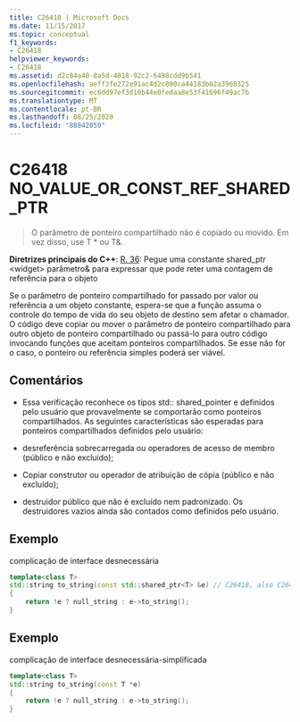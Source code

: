 ```yaml
---
title: C26418 | Microsoft Docs
ms.date: 11/15/2017
ms.topic: conceptual
f1_keywords:
- C26418
helpviewer_keywords:
- C26418
ms.assetid: d2c84a40-8a5d-4018-92c2-6498cdd9b541
ms.openlocfilehash: aeff3fe272e91ac4d2c800ca44183b62a3968325
ms.sourcegitcommit: ec6dd97ef3d10b44e0fedaa8e53f41696f49ac7b
ms.translationtype: MT
ms.contentlocale: pt-BR
ms.lasthandoff: 08/25/2020
ms.locfileid: "88842059"
---
```

# <a name="c26418-no_value_or_const_ref_shared_ptr"></a>C26418 NO_VALUE_OR_CONST_REF_SHARED_PTR

> O parâmetro de ponteiro compartilhado não é copiado ou movido. Em vez disso, use T * ou T&.

**Diretrizes principais do C++**: [R. 36](https://github.com/isocpp/CppCoreGuidelines/blob/master/CppCoreGuidelines.md#r36-take-a-const-shared_ptrwidget-parameter-to-express-that-it-might-retain-a-reference-count-to-the-object-): Pegue uma constante shared_ptr \<widget> parâmetro& para expressar que pode reter uma contagem de referência para o objeto

Se o parâmetro de ponteiro compartilhado for passado por valor ou referência a um objeto constante, espera-se que a função assuma o controle do tempo de vida do seu objeto de destino sem afetar o chamador. O código deve copiar ou mover o parâmetro de ponteiro compartilhado para outro objeto de ponteiro compartilhado ou passá-lo para outro código invocando funções que aceitam ponteiros compartilhados. Se esse não for o caso, o ponteiro ou referência simples poderá ser viável.

## <a name="remarks"></a>Comentários

- Essa verificação reconhece os tipos std:: shared_pointer e definidos pelo usuário que provavelmente se comportarão como ponteiros compartilhados. As seguintes características são esperadas para ponteiros compartilhados definidos pelo usuário:

- desreferência sobrecarregada ou operadores de acesso de membro (público e não excluído);

- Copiar construtor ou operador de atribuição de cópia (público e não excluído);

- destruidor público que não é excluído nem padronizado. Os destruidores vazios ainda são contados como definidos pelo usuário.

## <a name="example"></a>Exemplo

complicação de interface desnecessária

```cpp
template<class T>
std::string to_string(const std::shared_ptr<T> &e) // C26418, also C26415 SMART_PTR_NOT_NEEDED
{
    return !e ? null_string : e->to_string();
}
```

## <a name="example"></a>Exemplo

complicação de interface desnecessária-simplificada

```cpp
template<class T>
std::string to_string(const T *e)
{
    return !e ? null_string : e->to_string();
}
```
